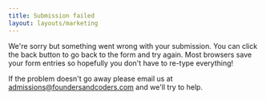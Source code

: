 ```yaml
---
title: Submission failed
layout: layouts/marketing
---
```


We're sorry but something went wrong with your submission. You can click the back button to go back to the form and try again. Most browsers save your form entries so hopefully you don't have to re-type everything!

If the problem doesn't go away please email us at admissions@foundersandcoders.com and we'll try to help.

